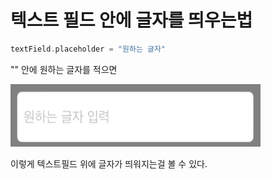 # 텍스트 필드 안에 글자를 띄우는법

```swift
textField.placeholder = "원하는 글자"
```
"" 안에 원하는 글자를 적으면 
 
 <img src="원하는글자 입력.png" width="400" height="100"/>

 이렇게 텍스트필드 위에 글자가 띄워지는걸 볼 수 있다.